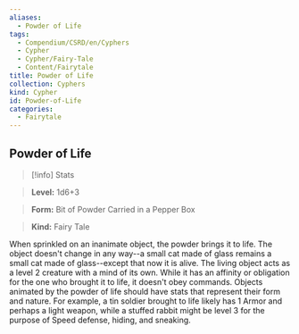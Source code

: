 ```yaml
---
aliases:
  - Powder of Life
tags:
  - Compendium/CSRD/en/Cyphers
  - Cypher
  - Cypher/Fairy-Tale
  - Content/Fairytale
title: Powder of Life
collection: Cyphers
kind: Cypher
id: Powder-of-Life
categories:
  - Fairytale
---
```

## Powder of Life    
>[!info] Stats    
> **Level:** 1d6+3    
> **Form:** Bit of Powder Carried in a Pepper Box    
> **Kind:** Fairy Tale  
    
When sprinkled on an inanimate object, the powder brings it to life. The object doesn't change in any way--a small cat made of glass remains a small cat made of glass--except that now it is alive. The living object acts as a level 2 creature with a mind of its own. While it has an affinity or obligation for the one who brought it to life, it doesn't obey commands. Objects animated by the powder of life should have stats that represent their form and nature. For example, a tin soldier brought to life likely has 1 Armor and perhaps a light weapon, while a stuffed rabbit might be level 3 for the purpose of Speed defense, hiding, and sneaking.
